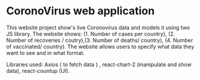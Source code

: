 # CoronoVirus web application 

This website project show's live Coronovirus data and models it using two JS library. The website shows: (1. Number of cases per country), (2. Number of recoveries / coutry),(3. Number of deaths/ country), (4. Number of vaccinated/ country). The website allows users to specify what data they want to see and in what format.

Libraries used: Axios ( to fetch data ) , react-chart-2 (manipulate and show data), react-countup (UI).
